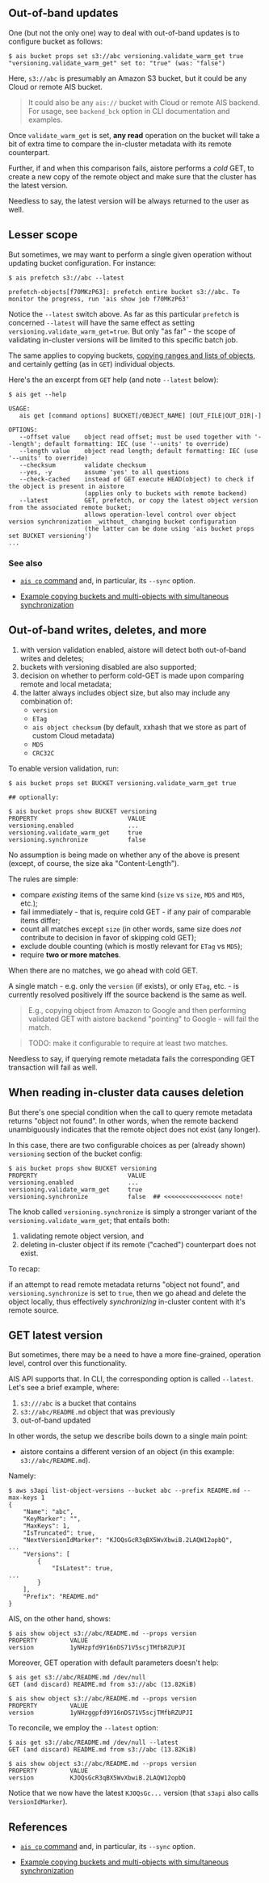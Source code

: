 ## Out-of-band updates

One (but not the only one) way to deal with out-of-band updates is to configure bucket as follows:

```console
$ ais bucket props set s3://abc versioning.validate_warm_get true
"versioning.validate_warm_get" set to: "true" (was: "false")
```

Here, `s3://abc` is presumably an Amazon S3 bucket, but it could be any Cloud or remote AIS bucket.

> It could also be any `ais://` bucket with Cloud or remote AIS backend. For usage,  see `backend_bck` option in CLI documentation and examples.

Once `validate_warm_get` is set, **any read** operation on the bucket will take a bit of extra time to compare the in-cluster metadata with its remote counterpart.

Further, if and when this comparison fails, aistore performs a _cold_ GET, to create a new copy of the remote object and make sure that the cluster has the latest version.

Needless to say, the latest version will be always returned to the user as well.

## Lesser scope

But sometimes, we may want to perform a single given operation without updating bucket configuration. For instance:

```console
$ ais prefetch s3://abc --latest

prefetch-objects[f70MKzP63]: prefetch entire bucket s3://abc. To monitor the progress, run 'ais show job f70MKzP63'
```

Notice the `--latest` switch above. As far as this particular `prefetch` is concerned `--latest` will have the same effect as setting `versioning.validate_warm_get=true`. But only "as far" - the scope of validating in-cluster versions will be limited to this specific batch job.

The same applies to copying buckets, [copying ranges and lists of objects](/docs/cli/bucket.md#copy-multiple-objects), and certainly getting (as in `GET`) individual objects.

Here's the an excerpt from `GET` help (and note `--latest` below):

```console
$ ais get --help

USAGE:
   ais get [command options] BUCKET[/OBJECT_NAME] [OUT_FILE|OUT_DIR|-]

OPTIONS:
   --offset value    object read offset; must be used together with '--length'; default formatting: IEC (use '--units' to override)
   --length value    object read length; default formatting: IEC (use '--units' to override)
   --checksum        validate checksum
   --yes, -y         assume 'yes' to all questions
   --check-cached    instead of GET execute HEAD(object) to check if the object is present in aistore
                     (applies only to buckets with remote backend)
   --latest          GET, prefetch, or copy the latest object version from the associated remote bucket;
                     allows operation-level control over object version synchronization _without_ changing bucket configuration
                     (the latter can be done using 'ais bucket props set BUCKET versioning')
...
```

### See also

* [`ais cp` command](/docs/cli/bucket.md) and, in particular, its `--sync` option.
- [Example copying buckets and multi-objects with simultaneous synchronization](/docs/cli/bucket.md#example-copying-buckets-and-multi-objects-with-simultaneous-synchronization)

## Out-of-band writes, deletes, and more

1. with version validation enabled, aistore will detect both out-of-band writes and deletes;
2. buckets with versioning disabled are also supported;
3. decision on whether to perform cold-GET is made upon comparing remote and local metadata;
4. the latter always includes object size, but also may include any combination of:
   - `version`
   - `ETag`
   - `ais object checksum` (by default, xxhash that we store as part of custom Cloud metadata)
   - `MD5`
   - `CRC32C`

To enable version validation, run:

```console
$ ais bucket props set BUCKET versioning.validate_warm_get true

## optionally:

$ ais bucket props show BUCKET versioning
PROPERTY                         VALUE
versioning.enabled               ...
versioning.validate_warm_get     true
versioning.synchronize           false
```

No assumption is being made on whether any of the above is present (except, of course, the size aka "Content-Length").

The rules are simple:

* compare _existing_ items of the same kind (`size` vs `size`, `MD5` and `MD5`, etc.);
* fail immediately - that is, require cold GET - if any pair of comparable items differ;
* count all matches except `size` (in other words, same size does _not_ contribute to decision in favor of skipping cold GET);
* exclude double counting (which is mostly relevant for `ETag` vs `MD5`);
* require **two or more matches**.

When there are no matches, we go ahead with cold GET.

A single match - e.g. only the `version` (if exists), or only `ETag`, etc. - is currently resolved positively iff the source backend is the same as well.

> E.g., copying object from Amazon to Google and then performing validated GET with aistore backend "pointing" to Google - will fail the match.

> TODO: make it configurable to require at least two matches.

Needless to say, if querying remote metadata fails the corresponding GET transaction will fail as well.

## When reading in-cluster data causes deletion

But there's one special condition when the call to query remote metadata returns "object not found". In other words, when the remote backend unambiguously indicates that the remote object does not exist (any longer).

In this case, there are two configurable choices as per (already shown) `versioning` section of the bucket config:

```console
$ ais bucket props show BUCKET versioning
PROPERTY                         VALUE
versioning.enabled               ...
versioning.validate_warm_get     true
versioning.synchronize           false  ## <<<<<<<<<<<<<<<< note!
```

The knob called `versioning.synchronize` is simply a stronger variant of the `versioning.validate_warm_get`;
that entails both:

1. validating remote object version, and
2. deleting in-cluster object if its remote ("cached") counterpart does not exist.

To recap:

if an attempt to read remote metadata returns "object not found", and `versioning.synchronize` is set to `true`, then
we go ahead and delete the object locally, thus effectively _synchronizing_ in-cluster content with it's remote source.

## GET latest version

But sometimes, there may be a need to have a more fine-grained, operation level, control over this functionality.

AIS API supports that. In CLI, the corresponding option is called `--latest`. Let's see a brief example, where:

1. `s3:///abc` is a bucket that contains
2. `s3://abc/README.md` object that was previously
3. out-of-band updated

In other words, the setup we describe boils down to a single main point:

* aistore contains a different version of an object (in this example: `s3://abc/README.md`).

Namely:

```console
$ aws s3api list-object-versions --bucket abc --prefix README.md --max-keys 1
{
    "Name": "abc",
    "KeyMarker": "",
    "MaxKeys": 1,
    "IsTruncated": true,
    "NextVersionIdMarker": "KJOQsGcR3qBX5WvXbwiB.2LAQW12opbQ",
...
    "Versions": [
        {
            "IsLatest": true,
...
        }
    ],
    "Prefix": "README.md"
}
```

AIS, on the other hand, shows:


```console
$ ais show object s3://abc/README.md --props version
PROPERTY         VALUE
version          1yNHzpfd9Y16nDS71V5scjTMfbRZUPJI
```

Moreover, GET operation with default parameters doesn't help:

```console
$ ais get s3://abc/README.md /dev/null
GET (and discard) README.md from s3://abc (13.82KiB)

$ ais show object s3://abc/README.md --props version
PROPERTY         VALUE
version          1yNHzggpfd9Y16nDS71V5scjTMfbRZUPJI
```

To reconcile, we employ the `--latest` option:

```console
$ ais get s3://abc/README.md /dev/null --latest
GET (and discard) README.md from s3://abc (13.82KiB)

$ ais show object s3://abc/README.md --props version
PROPERTY         VALUE
version          KJOQsGcR3qBX5WvXbwiB.2LAQW12opbQ
```

Notice that we now have the latest `KJOQsGc...` version (that `s3api` also calls `VersionIdMarker`).

## References

* [`ais cp` command](/docs/cli/bucket.md) and, in particular, its `--sync` option.
- [Example copying buckets and multi-objects with simultaneous synchronization](/docs/cli/bucket.md#example-copying-buckets-and-multi-objects-with-simultaneous-synchronization)
